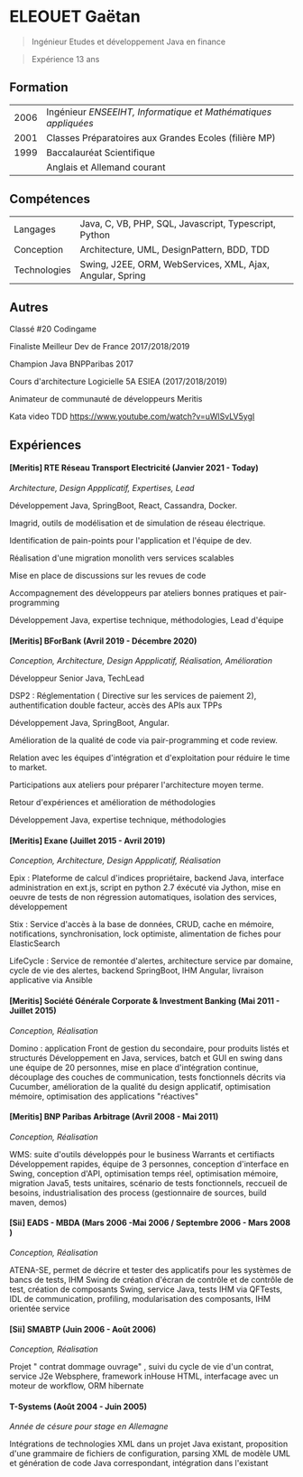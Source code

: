 ELEOUET Gaëtan
===================

>Ingénieur Etudes et développement Java en finance

>Expérience 13 ans


<i class="icon-pencil"></i> Formation
-------------
|||
-------- | ---
2006 | Ingénieur *ENSEEIHT, Informatique et Mathématiques appliquées*
2001    | Classes Préparatoires aux Grandes Ecoles (filière MP)
1999     | Baccalauréat Scientifique
|| Anglais et Allemand courant|


<i class="icon-folder-open"></i> Compétences
-------------
|||
-- | --
Langages | Java, C, VB, PHP, SQL, Javascript, Typescript, Python
Conception | Architecture, UML, DesignPattern, BDD, TDD
Technologies | Swing, J2EE, ORM, WebServices, XML, Ajax, Angular, Spring

<i class="icon-upload"></i> Autres
-------------
Classé #20 Codingame

Finaliste Meilleur Dev de France 2017/2018/2019

Champion Java BNPParibas 2017

Cours d'architecture Logicielle 5A ESIEA (2017/2018/2019)

Animateur de communauté de développeurs Meritis

Kata video TDD https://www.youtube.com/watch?v=uWlSvLV5ygI

<i class="icon-file"></i> Expériences
-------------

####  [Meritis] RTE Réseau Transport Electricité (Janvier 2021 - Today)
*Architecture, Design Appplicatif, Expertises, Lead*

Développement Java, SpringBoot, React, Cassandra, Docker.

Imagrid, outils de modélisation et de simulation de réseau électrique.

Identification de pain-points pour l'application et l'équipe de dev.

Réalisation d'une migration monolith vers services scalables

Mise en place de discussions sur les revues de code

Accompagnement des développeurs par ateliers bonnes pratiques et pair-programming

Développement Java, expertise technique, méthodologies, Lead d'équipe


####  [Meritis] BForBank (Avril 2019 - Décembre 2020)
*Conception, Architecture, Design Appplicatif, Réalisation, Amélioration*

Développeur Senior Java, TechLead

DSP2 : Réglementation ( Directive sur les services de paiement 2), authentification double facteur, accès des APIs aux TPPs

Développement Java, SpringBoot, Angular.

Amélioration de la qualité de code via pair-programming et code review. 

Relation avec les équipes d'intégration et d'exploitation pour réduire le time to market. 

Participations aux ateliers pour préparer l'architecture moyen terme.

Retour d'expériences et amélioration de méthodologies

Développement Java, expertise technique, méthodologies


####  [Meritis] Exane (Juillet 2015 - Avril 2019)

*Conception, Architecture, Design Appplicatif, Réalisation*

Epix : Plateforme de calcul d'indices propriétaire, backend Java, interface administration en ext.js, script en python 2.7 éxécuté via Jython, mise en oeuvre de tests de non régression automatiques, isolation des services, développement

Stix : Service d'accès à la base de données, CRUD, cache en mémoire, notifications, synchronisation, lock optimiste,  alimentation de fiches pour ElasticSearch

LifeCycle : Service de remontée d'alertes, architecture service par domaine, cycle de vie des alertes, backend SpringBoot, IHM Angular, livraison applicative via Ansible

####  [Meritis] Société Générale Corporate & Investment Banking (Mai 2011 - Juillet 2015)
*Conception,  Réalisation*

Domino : application Front de gestion du secondaire, pour produits listés et structurés
Développement en Java, services, batch et GUI en swing dans une équipe de 20 personnes, mise en place d'intégration continue, découplage des couches de communication, tests fonctionnels décrits via Cucumber, amélioration de la qualité du design applicatif, optimisation mémoire, optimisation des applications "réactives"

####   [Meritis] BNP Paribas Arbitrage (Avril 2008 - Mai 2011)
*Conception,  Réalisation*

WMS: suite d'outils développés pour le business Warrants et certifiacts
Développement rapides, équipe de 3 personnes, conception d'interface en Swing, conception d'API, optimisation temps réel, optimisation mémoire, migration Java5, tests unitaires, scénario de tests fonctionnels, reccueil de besoins, industrialisation des process (gestionnaire de sources, build maven, demos)

####  [Sii] EADS - MBDA (Mars 2006 -Mai 2006 / Septembre 2006 - Mars 2008 )
*Conception,  Réalisation*

ATENA-SE, permet de décrire et tester des applicatifs pour les systèmes de bancs de tests, IHM Swing de création d'écran de contrôle et de contrôle de test, création de composants Swing, service Java, tests IHM via QFTests, IDL de communication, profiling, modularisation des composants, IHM orientée service


#### [Sii]  SMABTP (Juin 2006 - Août 2006)
*Conception,  Réalisation*

Projet " contrat dommage ouvrage" , suivi du cycle de vie d'un contrat, service J2e Websphere, framework inHouse HTML, interfacage avec un moteur de workflow, ORM hibernate

####  T-Systems (Août 2004 - Juin 2005)
*Année de césure pour stage en Allemagne*

Intégrations de technologies XML dans un projet Java existant, proposition d'une grammaire de fichiers de configuration, parsing XML de modèle UML et génération de code Java correspondant, intégration dans l'existant
